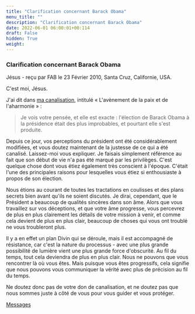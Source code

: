 ```yaml
---
title: "Clarification concernant Barack Obama"
menu_title: ""
description: "Clarification concernant Barack Obama"
date: 2022-06-01 06:00:01+00:114
draft: False
hidden: True
weight:
---
```

### Clarification concernant Barack Obama

Jésus - reçu par FAB le 23 Février 2010, Santa Cruz, Californie, USA.

C'est moi, Jésus.

J'ai dit dans [ma canalisation](/fr-contemporary-messages/fr-contemporary-messages-by-date-order/fr-contemporary-messages-2009/fr-2009-1-24-1-fab-jesus/), intitulé « L'avènement de la paix et de  l'aharmonie » :

> Je vois votre pensée, et elle est exacte : l'élection de Barack Obama à la présidence était des plus improbables, et pourtant elle s'est produite.

Depuis ce jour, vos perceptions du président ont été considérablement modifiées, et vous doutez maintenant de la justesse de ce qui a été canalisé. Laissez-moi vous expliquer. Je faisais simplement référence au fait que son début de vie n'a pas été marqué par les privilèges. C'est quelque chose dont vous étiez également très conscient à l'époque. C'était l'une des principales raisons pour lesquelles vous étiez si enthousiaste à propos de son élection.

Nous étions au courant de toutes les tractations en coulisses et des plans secrets bien avant qu'ils ne soient discutés. Je dirai, cependant, que le Président a beaucoup de qualités sincères dans son âme. Alors que vous travaillez sur vos déceptions, et que votre âme progresse, vous percevrez de plus en plus clairement les détails de votre mission à venir, et comme cela devient de plus en plus clair, beaucoup de choses qui vous ont troublé ne vous troubleront plus.

Il y a en effet un plan Divin qui se déroule, mais il est accompagné de résistance, car c'est la nature du processus - avec une plus grande possibilité de lumière vient une plus grande force d'obscurité. Au fil du temps, tout cela deviendra de plus en plus clair. Nous ne pouvons que vous rencontrer là où vous êtes. Mais puisque vous êtes progressifs, cela signifie que nous pouvons vous communiquer la vérité avec plus de précision au fil du temps.

Ne doutez donc pas de votre don de canalisation, et ne doutez pas que nous sommes juste à côté de vous pour vous guider et vous protéger.

[Messages](/fr-contemporary-messages/fr-contemporary-messages-by-date-order/fr-contemporary-messages-2010)

